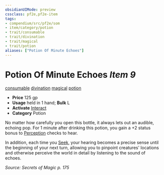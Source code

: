 ```yaml
---
obsidianUIMode: preview
cssclass: pf2e,pf2e-item
tags:
- compendium/src/pf2e/som
- item/category/potion
- trait/consumable
- trait/divination
- trait/magical
- trait/potion
aliases: ["Potion Of Minute Echoes"]
---
```

# Potion Of Minute Echoes *Item 9*  
[consumable](/rules/traits/consumable.md)  [divination](/rules/traits/divination.md)  [magical](/rules/traits/magical.md)  [potion](/rules/traits/potion.md)  

- **Price** 125 gp
- **Usage** held in 1 hand; **Bulk** L
- **Activate** [Interact](/rules/actions/interact.md)
- **Category** Potion

No matter how carefully you open this bottle, it always lets out an audible, echoing pop. For 1 minute after drinking this potion, you gain a +2 status bonus to [Perception](/compendium/skills.md#Perception) checks to hear.

In addition, each time you [Seek](/rules/actions/seek.md), your hearing becomes a precise sense until the beginning of your next turn, allowing you to pinpoint creatures' locations and otherwise perceive the world in detail by listening to the sound of echoes.

*Source: Secrets of Magic p. 175*